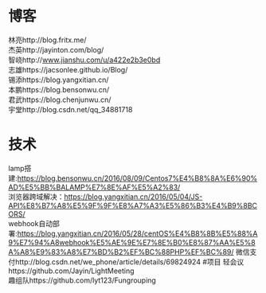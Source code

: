 ﻿# 博客
林亮http://blog.fritx.me/<br>
杰英http://jayinton.com/blog/<br>
智峣http://www.jianshu.com/u/a422e2b3e0bd<br>
志雄https://jacsonlee.github.io/Blog/<br>
锡添https://blog.yangxitian.cn/<br>
本鹏https://blog.bensonwu.cn/<br>
君武https://blog.chenjunwu.cn/<br>
宇堂http://blog.csdn.net/qq_34881718
# 技术
lamp搭建:https://blog.bensonwu.cn/2016/08/09/Centos7%E4%B8%8A%E6%90%AD%E5%BB%BALAMP%E7%8E%AF%E5%A2%83/<br>
浏览器跨域解决：https://blog.yangxitian.cn/2016/05/04/JS-API%E8%B7%A8%E5%9F%9F%E8%A7%A3%E5%86%B3%E4%B9%8BCORS/<br>
webhook自动部署:https://blog.yangxitian.cn/2016/05/28/centOS%E4%B8%8B%E5%88%A9%E7%94%A8webhook%E5%AE%9E%E7%8E%B0%E8%87%AA%E5%8A%A8%E9%83%A8%E7%BD%B2%EF%BC%88PHP%EF%BC%89/
微信支付http://blog.csdn.net/we_phone/article/details/69824924
#项目
轻会议https://github.com/Jayin/LightMeeting<br>
趣组队https://github.com/lyt123/Fungrouping<br>




